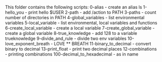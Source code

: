 This folder contains the following scripts:
0-alias - create an alias ls
1-hello_you - print hello $USER
2-path - add /action to PATH
3-paths - count number of directories in PATH
4-global_variables - list environmental variables
5-local_variable - list environmental, local variables and functions
6-create_local_variable - create a local variable
7-create_global_variable - create a global variable
8-true_knowledge - add 128 to a variable trueknowledge
9-divide_and_rule - divide two env variables
10-love_exponent_breath - LOVE ** BREATH
11-binary_to_decimal - convert binary to decimal
13-print_float - print two decimal places
12-combinations - printing combinations
100-decimal_to_hexadecimal - as in name
